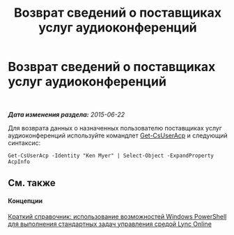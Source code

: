 ﻿---
title: Возврат сведений о поставщиках услуг аудиоконференций
TOCTitle: Возврат сведений о поставщиках услуг аудиоконференций
ms:assetid: df9c8fc0-8bb6-4416-a5cc-aa9b1601a688
ms:mtpsurl: https://technet.microsoft.com/ru-ru/library/Dn362848(v=OCS.15)
ms:contentKeyID: 56270622
ms.date: 06/01/2017
mtps_version: v=OCS.15
ms.translationtype: HT
---

# Возврат сведений о поставщиках услуг аудиоконференций

 

_**Дата изменения раздела:** 2015-06-22_

Для возврата данных о назначенных пользователю поставщиках услуг аудиоконференций используйте командлет [Get-CsUserAcp](get-csuseracp.md) и следующий синтаксис:

    Get-CsUserAcp -Identity "Ken Myer" | Select-Object -ExpandProperty AcpInfo

## См. также

#### Концепции

[Краткий справочник: использование возможностей Windows PowerShell для выполнения стандартных задач управления средой Lync Online](quick-reference-using-windows-powershell-to-do-common-skype-for-business-online-management-tasks.md)

